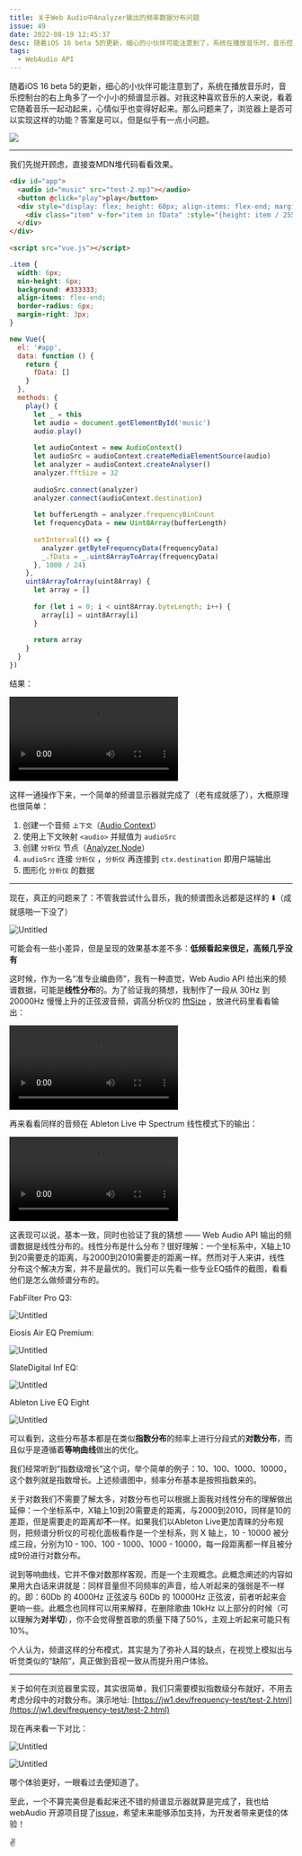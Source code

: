 ```yaml
---
title: 关于Web Audio中Analyzer输出的频率数据分布问题
issue: 49
date: 2022-08-19 12:45:37
desc: 随着iOS 16 beta 5的更新，细心的小伙伴可能注意到了，系统在播放音乐时，音乐控制台的右上角多了一个小小的频谱显示器。对我这种喜欢音乐的人来说，看着它随着音乐一起动起来，心情似乎也变得好起来。那么问题来了，浏览器上是否可以实现这样的功能？答案是可以，但是似乎有一点小问题。
tags:
  - WebAudio API
---
```


随着iOS 16 beta 5的更新，细心的小伙伴可能注意到了，系统在播放音乐时，音乐控制台的右上角多了一个小小的频谱显示器。对我这种喜欢音乐的人来说，看着它随着音乐一起动起来，心情似乎也变得好起来。那么问题来了，浏览器上是否可以实现这样的功能？答案是可以，但是似乎有一点小问题。

<p>
<img src="https://blog-r2.jw1.dev/p_assets/202208/a01/Untitled.jpeg" style="max-width: 300px;">
</p>

<hr>

我们先抛开顾虑，直接查MDN堆代码看看效果。

```html
<div id="app">
  <audio id="music" src="test-2.mp3"></audio>
  <button @click="play">play</button>
  <div style="display: flex; height: 60px; align-items: flex-end; margin-top: 20px">
    <div class="item" v-for="item in fData" :style="{height: item / 255 * 100 + '%'}"></div>
  </div>
</div>
  
<script src="vue.js"></script>
```

```css
.item {
  width: 6px;
  min-height: 6px;
  background: #333333;
  align-items: flex-end;
  border-radius: 6px;
  margin-right: 3px;
}
```

```jsx
new Vue({
  el: '#app',
  data: function () {
    return {
      fData: []
    }
  },
  methods: {
    play() {
      let _ = this
      let audio = document.getElementById('music')
      audio.play()
      
      let audioContext = new AudioContext()
      let audioSrc = audioContext.createMediaElementSource(audio)
      let analyzer = audioContext.createAnalyser()
      analyzer.fftSize = 32
      
      audioSrc.connect(analyzer)
      analyzer.connect(audioContext.destination)
      
      let bufferLength = analyzer.frequencyBinCount
      let frequencyData = new Uint8Array(bufferLength)
      
      setInterval(() => {
        analyzer.getByteFrequencyData(frequencyData)
        _.fData = _.uint8ArrayToArray(frequencyData)
      }, 1000 / 24)
    },
    uint8ArrayToArray(uint8Array) {
      let array = []
      
      for (let i = 0; i < uint8Array.byteLength; i++) {
        array[i] = uint8Array[i]
      }
      
      return array
    }
  }
})
```

结果：

![video](https://blog-r2.jw1.dev/p_assets/202208/a01/001.mp4)

这样一通操作下来，一个简单的频谱显示器就完成了（老有成就感了），大概原理也很简单：

1. 创建一个音频 `上下文`（[Audio Context](https://developer.mozilla.org/en-US/docs/Web/API/AudioContext)）
2. 使用上下文映射 `<audio>` 并赋值为 `audioSrc`
3. 创建 `分析仪` 节点（[Analyzer Node](https://developer.mozilla.org/en-US/docs/Web/API/AnalyserNode)）
4. `audioSrc` 连接 `分析仪` ，`分析仪` 再连接到 `ctx.destination` 即用户端输出
5. 图形化 `分析仪` 的数据

<hr>

现在，真正的问题来了：不管我尝试什么音乐，我的频谱图永远都是这样的 ⬇️（成就感啪一下没了）

![Untitled](https://blog-r2.jw1.dev/p_assets/202208/a01/Untitled.png)

可能会有一些小差异，但是呈现的效果基本差不多：**低频看起来很足，高频几乎没有**

这时候，作为一名“准专业编曲师”，我有一种直觉，Web Audio API 给出来的频谱数据，可能是**线性分布**的。为了验证我的猜想，我制作了一段从 30Hz 到 20000Hz 慢慢上升的正弦波音频，调高分析仪的 [fftSize](https://developer.mozilla.org/en-US/docs/Web/API/AnalyserNode/fftSize) ，放进代码里看看输出：

![video](https://blog-r2.jw1.dev/p_assets/202208/a01/002.mp4)

再来看看同样的音频在 Ableton Live 中 Spectrum 线性模式下的输出：

![video](https://blog-r2.jw1.dev/p_assets/202208/a01/003.mp4)

这表现可以说，基本一致，同时也验证了我的猜想 —— Web Audio API 输出的频谱数据是线性分布的。线性分布是什么分布？很好理解：一个坐标系中，X轴上10到20需要走的距离，与2000到2010需要走的距离一样。然而对于人来讲，线性分布这个解决方案，并不是最优的。我们可以先看一些专业EQ插件的截图，看看他们是怎么做频谱分布的。

FabFilter Pro Q3:

![Untitled](https://blog-r2.jw1.dev/p_assets/202208/a01/Untitled_1.png)

Eiosis Air EQ Premium:

![Untitled](https://blog-r2.jw1.dev/p_assets/202208/a01/Untitled_2.png)

SlateDigital Inf EQ:

![Untitled](https://blog-r2.jw1.dev/p_assets/202208/a01/Untitled_3.png)

Ableton Live EQ Eight

![Untitled](https://blog-r2.jw1.dev/p_assets/202208/a01/Untitled_4.png)

可以看到，这些分布基本都是在类似**指数分布**的频率上进行分段式的**对数分布**，而且似乎是遵循着**等响曲线**做出的优化。

我们经常听到“指数级增长”这个词，举个简单的例子：10、100、1000、10000，这个数列就是指数增长。上述频谱图中，频率分布基本是按照指数来的。

关于对数我们不需要了解太多，对数分布也可以根据上面我对线性分布的理解做出延伸：一个坐标系中，X轴上10到20需要走的距离，与2000到2010，同样是10的差距，但是需要走的距离却**不**一样。如果我们以Ableton Live更加青睐的分布规则，把频谱分析仪的可视化面板看作是一个坐标系，则 X 轴上，10 - 10000 被分成三段，分别为10 - 100、100 - 1000、1000 - 10000，每一段距离都一样且被分成9份进行对数分布。

说到等响曲线，它并不像对数那样客观，而是一个主观概念。此概念阐述的内容如果用大白话来讲就是：同样音量但不同频率的声音，给人听起来的强弱是不一样的。即：60Db 的 4000Hz 正弦波与 60Db 的 10000Hz 正弦波，前者听起来会更响一些。此概念也同样可以用来解释，在删除歌曲 10kHz 以上部分的时候（可以理解为**对半切**），你不会觉得整首歌的质量下降了50%，主观上听起来可能只有10%。

个人认为，频谱这样的分布模式，其实是为了弥补人耳的缺点，在视觉上模拟出与听觉类似的“缺陷”，真正做到音视一致从而提升用户体验。

<hr>

关于如何在浏览器里实现，其实很简单，我们只需要模拟指数级分布就好，不用去考虑分段中的对数分布。演示地址: [https://jw1.dev/frequency-test/test-2.html](https://jw1.dev/frequency-test/test-2.html)

现在再来看一下对比：

![Untitled](https://blog-r2.jw1.dev/p_assets/202208/a01/Untitled_5.png)

![Untitled](https://blog-r2.jw1.dev/p_assets/202208/a01/Untitled_6.png)

哪个体验更好，一眼看过去便知道了。

至此，一个不算完美但是看起来还不错的频谱显示器就算是完成了，我也给 webAudio 开源项目提了[issue](https://github.com/WebAudio/web-audio-api/issues/2501)，希望未来能够添加支持，为开发者带来更佳的体验！

✌️
